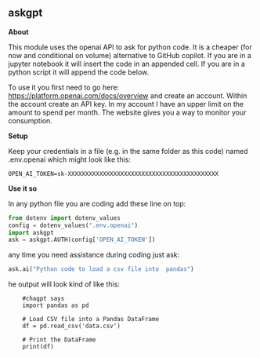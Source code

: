 ## askgpt

**About**

This module uses the openai API to ask for python code. It is a cheaper (for now and conditional on volume) alternative to GitHub copilot. If you are in a jupyter notebook it will insert the code in an appended cell. If you are in a python script it will append the code below.

To use it you first need to go here: https://platform.openai.com/docs/overview and create an account. Within the account create an API key. In my account I have an upper limit on the amount to spend per month. The website gives you a way to monitor your consumption.

**Setup**

Keep your credentials in a file (e.g. in the same folder as this code) named .env.openai which might look like this:

```
OPEN_AI_TOKEN=sk-XXXXXXXXXXXXXXXXXXXXXXXXXXXXXXXXXXXXXXXXXXX
```

**Use it so**

In any python file you are coding add these line on top:

```python
from dotenv import dotenv_values
config = dotenv_values(".env.openai")  
import askgpt
ask = askgpt.AUTH(config['OPEN_AI_TOKEN'])
```

any time you need assistance during coding just ask:

```python
ask.ai("Python code to load a csv file into  pandas")
```
he output will look kind of like this:

```
	#chagpt says 
	import pandas as pd

	# Load CSV file into a Pandas DataFrame
	df = pd.read_csv('data.csv')

	# Print the DataFrame
	print(df)
```
